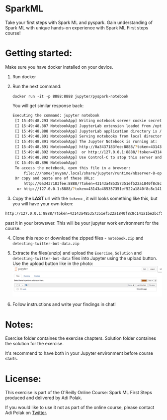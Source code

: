 # SparkML
Take your first steps with Spark ML and pyspark.
Gain understanding of Spark ML with unique hands-on experience with Spark ML First steps course!



# Getting started:
Make sure you have docker installed on your device.

1. Run docker

2. Run the next command:

    `docker run -it -p 8888:8888 jupyter/pyspark-notebook`
    
    
   You will get similar response back:
   ```bash
   Executing the command: jupyter notebook
    [I 15:49:48.293 NotebookApp] Writing notebook server cookie secret to /home/jovyan/.local/share/jupyter/runtime/notebook_cookie_secret
    [I 15:49:48.887 NotebookApp] JupyterLab extension loaded from /opt/conda/lib/python3.7/site-packages/jupyterlab
    [I 15:49:48.888 NotebookApp] JupyterLab application directory is /opt/conda/share/jupyter/lab
    [I 15:49:48.891 NotebookApp] Serving notebooks from local directory: /home/jovyan
    [I 15:49:48.891 NotebookApp] The Jupyter Notebook is running at:
    [I 15:49:48.891 NotebookApp] http://0a3437183fee:8888/?token=43143a485357351ef522a1840f8c8c141a1be2bcf5f9b4de
    [I 15:49:48.892 NotebookApp]  or http://127.0.0.1:8888/?token=43143a485357351ef522a1840f8c8c141a1be2bcf5f9b4de
    [I 15:49:48.892 NotebookApp] Use Control-C to stop this server and shut down all kernels (twice to skip confirmation).
    [C 15:49:48.896 NotebookApp]
    To access the notebook, open this file in a browser:
        file:///home/jovyan/.local/share/jupyter/runtime/nbserver-8-open.html
    Or copy and paste one of these URLs:
        http://0a3437183fee:8888/?token=43143a485357351ef522a1840f8c8c141a1be2bcf5f9b4de
     or http://127.0.0.1:8888/?token=43143a485357351ef522a1840f8c8c141a1be2bcf5f9b4de
    ```

3. Copy the **LAST** url with the `token=` , it will looks something like this, but you will have your own token:
```bash
http://127.0.0.1:8888/?token=43143a485357351ef522a1840f8c8c141a1be2bcf5f9b4de
```
past it in your browswer. 
This will be your jupyter work environment for the course.



4. Clone this repo or download the zipped files - `notebook.zip` and `detecting-twitter-bot-data.zip`

5. Extracte the files(unzip) and upload the `Exercise`, `Solution` and `detecting-twitter-bot-data` files into Jupyter using the upload button.
Use the upload button like in the photo:
![](https://raw.githubusercontent.com/Learn-Apache-Spark/SparkML/master/upload.png)

6. Follow instructions and write your findings in chat! 



# Notes:
Exercise folder containes the exercise chapters.
Solution folder containes the solution for the exercise.

It's recommend to have both in your Jupyter environment before course starts.


# License:
This exercise is part of the O'Reilly Online Course: Spark ML First Steps produced and delivered by Adi Polak.

If you would like to use it not as part of the online course, please contact Adi Polak on [Twitter](https://twitter.com/AdiPolak).
